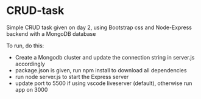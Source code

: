 # CRUD-task
Simple CRUD task given on day 2, using Bootstrap css and Node-Express backend with a MongoDB database

To run, do this:
- Create a Mongodb cluster and update the connection string in server.js accordingly
- package.json is given, run npm install to download all dependencies
- run node server.js to start the Express server
- update port to 5500 if using vscode liveserver (default), otherwise run app on 3000
